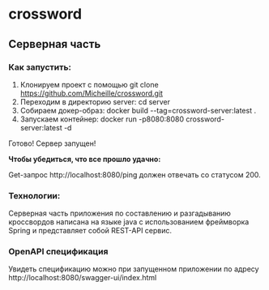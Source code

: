 # crossword
## Серверная часть
### Как запустить:
1. Клонируем проект с помощью git clone https://github.com/Micheille/crossword.git
2. Переходим в директорию server:  cd server
3. Собираем докер-образ: docker build --tag=crossword-server:latest .
4. Запускаем контейнер: docker run -p8080:8080 crossword-server:latest -d

Готово! Сервер запущен!

**Чтобы убедиться, что все прошло удачно:**

Get-запрос http://localhost:8080/ping должен отвечать со статусом 200.

### Технологии:
Серверная часть приложения по составлению и разгадыванию кроссвордов написана на языке java с использованием фреймворка Spring и представляет собой REST-API сервис. 

### OpenAPI спецификация
Увидеть спецификацию можно при запущенном приложении по адресу http://localhost:8080/swagger-ui/index.html
